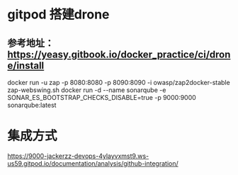 # gitpod 搭建drone

## 参考地址： https://yeasy.gitbook.io/docker_practice/ci/drone/install
docker run -u zap -p 8080:8080 -p 8090:8090 -i owasp/zap2docker-stable zap-webswing.sh
docker run -d --name sonarqube -e SONAR_ES_BOOTSTRAP_CHECKS_DISABLE=true -p 9000:9000 sonarqube:latest
#  集成方式
https://9000-jackerzz-devops-4ylayvxmst9.ws-us59.gitpod.io/documentation/analysis/github-integration/